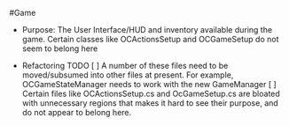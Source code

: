 #Game

* Purpose: The User Interface/HUD and inventory available during the game. Certain classes like OCActionsSetup and OCGameSetup do not seem to belong here

* Refactoring TODO
    [ ] A number of these files need to be moved/subsumed into other files at present. For example, OCGameStateManager needs to work with the new GameManager
	[ ] Certain files like OCActionsSetup.cs and OcGameSetup.cs are bloated with unnecessary regions that makes it hard to see their purpose, and do not appear to belong here. 
